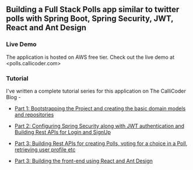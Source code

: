 ## Building a Full Stack Polls app similar to twitter polls with Spring Boot, Spring Security, JWT, React and Ant Design

### Live Demo

The application is hosted on AWS free tier. Check out the live demo at <polls.callicoder.com>

### Tutorial

I've written a complete tutorial series for this application on The CalliCoder Blog -

+ [Part 1: Bootstrapping the Project and creating the basic domain models and repositories](https://www.callicoder.com/spring-boot-spring-security-jwt-mysql-react-app-part-1/)

+ [Part 2: Configuring Spring Security along with JWT authentication and Building Rest APIs for Login and SignUp](https://www.callicoder.com/spring-boot-spring-security-jwt-mysql-react-app-part-2/)

+ [Part 3: Building Rest APIs for creating Polls, voting for a choice in a Poll, retrieving user profile etc](https://www.callicoder.com/spring-boot-spring-security-jwt-mysql-react-app-part-3/)

+ [Part 3: Building the front-end using React and Ant Design](https://www.callicoder.com/spring-boot-spring-security-jwt-mysql-react-app-part-3/)
